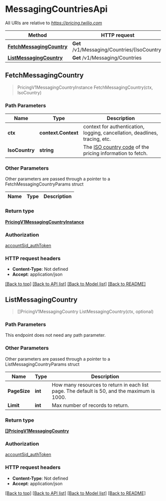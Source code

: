 # MessagingCountriesApi

All URIs are relative to *https://pricing.twilio.com*

Method | HTTP request | Description
------------- | ------------- | -------------
[**FetchMessagingCountry**](MessagingCountriesApi.md#FetchMessagingCountry) | **Get** /v1/Messaging/Countries/{IsoCountry} | 
[**ListMessagingCountry**](MessagingCountriesApi.md#ListMessagingCountry) | **Get** /v1/Messaging/Countries | 



## FetchMessagingCountry

> PricingV1MessagingCountryInstance FetchMessagingCountry(ctx, IsoCountry)





### Path Parameters


Name | Type | Description
------------- | ------------- | -------------
**ctx** | **context.Context** | context for authentication, logging, cancellation, deadlines, tracing, etc.
**IsoCountry** | **string** | The [ISO country code](http://en.wikipedia.org/wiki/ISO_3166-1_alpha-2) of the pricing information to fetch.

### Other Parameters

Other parameters are passed through a pointer to a FetchMessagingCountryParams struct


Name | Type | Description
------------- | ------------- | -------------

### Return type

[**PricingV1MessagingCountryInstance**](PricingV1MessagingCountryInstance.md)

### Authorization

[accountSid_authToken](../README.md#accountSid_authToken)

### HTTP request headers

- **Content-Type**: Not defined
- **Accept**: application/json

[[Back to top]](#) [[Back to API list]](../README.md#documentation-for-api-endpoints)
[[Back to Model list]](../README.md#documentation-for-models)
[[Back to README]](../README.md)


## ListMessagingCountry

> []PricingV1MessagingCountry ListMessagingCountry(ctx, optional)





### Path Parameters

This endpoint does not need any path parameter.

### Other Parameters

Other parameters are passed through a pointer to a ListMessagingCountryParams struct


Name | Type | Description
------------- | ------------- | -------------
**PageSize** | **int** | How many resources to return in each list page. The default is 50, and the maximum is 1000.
**Limit** | **int** | Max number of records to return.

### Return type

[**[]PricingV1MessagingCountry**](PricingV1MessagingCountry.md)

### Authorization

[accountSid_authToken](../README.md#accountSid_authToken)

### HTTP request headers

- **Content-Type**: Not defined
- **Accept**: application/json

[[Back to top]](#) [[Back to API list]](../README.md#documentation-for-api-endpoints)
[[Back to Model list]](../README.md#documentation-for-models)
[[Back to README]](../README.md)

